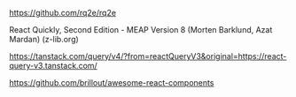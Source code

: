 https://github.com/rq2e/rq2e

React Quickly, Second Edition - MEAP Version 8 (Morten Barklund, Azat Mardan) (z-lib.org)

https://tanstack.com/query/v4/?from=reactQueryV3&original=https://react-query-v3.tanstack.com/

https://github.com/brillout/awesome-react-components
